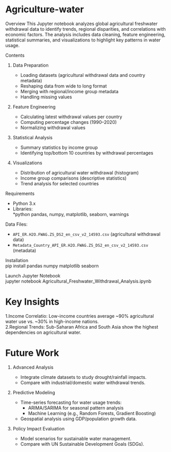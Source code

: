 # Agriculture-water
Overview 
This Jupyter notebook analyzes global agricultural freshwater withdrawal data to identify trends, regional disparities, and correlations with economic factors. The analysis includes data cleaning, feature engineering, statistical summaries, and visualizations to highlight key patterns in water usage.  

Contents 
1. Data Preparation 
   - Loading datasets (agricultural withdrawal data and country metadata)  
   - Reshaping data from wide to long format  
   - Merging with regional/income group metadata  
   - Handling missing values  

2. Feature Engineering
   - Calculating latest withdrawal values per country  
   - Computing percentage changes (1990–2020)  
   - Normalizing withdrawal values  

3. Statistical Analysis  
   - Summary statistics by income group  
   - Identifying top/bottom 10 countries by withdrawal percentages  

4. Visualizations
   - Distribution of agricultural water withdrawal (histogram)  
   - Income group comparisons (descriptive statistics)  
   - Trend analysis for selected countries  


Requirements 
- Python 3.x  
- Libraries:  
  *python
  pandas, numpy, matplotlib, seaborn, warnings
    
Data Files:  
  - `API_ER.H2O.FWAG.ZS_DS2_en_csv_v2_14593.csv` (agricultural withdrawal data)  
  - `Metadata_Country_API_ER.H2O.FWAG.ZS_DS2_en_csv_v2_14593.csv` (metadata)  

Installation  
pip install pandas numpy matplotlib seaborn
  

Launch Jupyter Notebook  
jupyter notebook Agricultural_Freshwater_Withdrawal_Analysis.ipynb  

# Key Insights 
1.Income Correlatio: Low-income countries average ~90% agricultural water use vs. ~30% in high-income nations.  
2.Regional Trends: Sub-Saharan Africa and South Asia show the highest dependencies on agricultural water.  



# Future Work  
1. Advanced Analysis 
   - Integrate climate datasets to study drought/rainfall impacts.  
   - Compare with industrial/domestic water withdrawal trends.  

2. Predictive Modeling  
   - Time-series forecasting for water usage trends:  
     - ARIMA/SARIMA for seasonal pattern analysis  
     - Machine Learning (e.g., Random Forests, Gradient Boosting)  
   - Geospatial analysis using GDP/population growth data.  

3. Policy Impact Evaluation  
   - Model scenarios for sustainable water management.  
   - Compare with UN Sustainable Development Goals (SDGs).  

